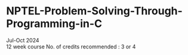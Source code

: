 # NPTEL-Problem-Solving-Through-Programming-in-C
Jul-Oct 2024  
12 week course
No. of credits recommended :  3 or 4
